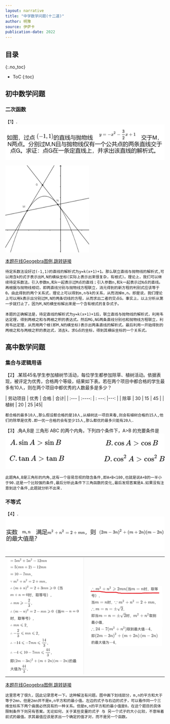 ```yaml
---
layout: narrative
title: "中学数学问题(十二道)"
author: 明豫
source: 伊萨卡
publication-date: 2022
---
```

## 目录
{:.no_toc}

* ToC
{:toc}


## 初中数学问题
### 二次函数

【1】.![](/assets/math-questions/001.png "二次函数")

<div align="left"><img width="265" height="275" src="/assets/math-questions/002.png"/></div>

[本题在线Geogebra图例,跳转链接](https://www.geogebra.org/m/gpaeyke8 "解析几何")

    待定系数法设好过(-1,1)的直线的解析式为y=k(x+1)+1。那么联立直线与抛物线的解析式,可以用含k的式子表示出M,N的横纵坐标(实际上表示出来很复杂，有根式)。理论上，我们可以继续待定系数法，引入参数m,和k一起表示过M点的直线；引入参数n,和k一起表示过N点的直线。再根据与抛物线相切，即两直线分别与抛物线方程联立，消元得到的新方程的判别式应该等于0。由此得到的两个关系式，理论上可以得到m,n与k的关系，从而消掉m,n。即是说，我们理论上可以用k表示出分别过M,N的两条切线的方程，从而求出二者的交点G。事实上，以上分析从第一步就打止了，因为M,N的横坐标解出来是一个含有根式的复杂式子。
    
    本题的正确解法是，待定直线的解析式为y=k(x+1)+1后，联立直线与抛物线的解析式，利用韦达定理，得到两根之和与两根之积的表达式。然后MG,NG两条直线分别也和抛物线方程联立，利用韦达定理，从而用两个根(即M,N的横坐标)表示出两条直线的解析式。最后利用一开始得到的两根之和与两根之积的表达式，消去k，求G点的坐标，得到其横纵坐标的一个关系式。


## 高中数学问题
### 集合与逻辑用语

【2】.某班45名学生参加植树节活动，每位学生都参加除草、植树活动。依据表现，被评定为优秀，合格两个等级，结果如下表。若在两个项目中都合格的学生最多有10人，则在两个项目中都优秀的人数最多是多少？

| 劳动项目    | 优秀 | 合格     | 合计|
| :---        |    :----:   |         : ---: |---: |
| 除草     | 30       | 15   | 45 |
| 植树   | 20        | 25     |45|

    都合格的最多10人,那么假设都合格的是10人,从植树这一项目来看,则会有植树合格的15人,他们的除草是优秀.即一优一合格的会有至少15人,那么都优的最多只能有20人.

【3】.角A,B是 三角形 ABC 的两个内角，下列四个条件下，A>B 的充要条件是
    ![](/assets/math-questions/multi-choices.png "选项")

    此题角A,B是三角形的内角,这有一个容易忽视的隐含条件,即A+B<180,也就是说A+B的一半小于90.这是一个比较强的条件,最后分析此条件下三角函数的变化,最后发现答案是A.如果没有注意到这个条件,此题就分析不出来.

### 不等式
【4】.![](/assets/math-questions/003.png "不等式")

<table>
    <tr>
        <td><img width="290" src="/assets/math-questions/ans001.jpg"/></td>
        <td><img width="280" src="/assets/math-questions/ans002.jpg"/></td>
    </tr>
</table>

[本题在线Geogebra图例,跳转链接](https://www.geogebra.org/m/fxe4ykud "不等式")

    这里思考了很久，因此记录思考一下。这种解法有问题。图中画下划线部分，m,n的平方和大于等于2mn，但是2mn并不是m,n平方和的最小值。左边的式子与右边的式子，可以看作同一个三维坐标系下两个曲面必然具有的一种关系。但是m,n的平方和的最小值是0，在这个题目的具体限制条件下则另有答案。无论如何，关于某些变量的式子 与 另一个式子的大小比较，不意味着前式的最值。求其最值应该是求出一个确定的值才对，而不是另一个函数。